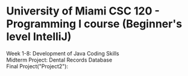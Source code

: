 # University of Miami CSC 120 - Programming I course (Beginner's level IntelliJ)<br/>
Week 1-8: Development of Java Coding Skills<br/>
Midterm Project: Dental Records Database<br/>
Final Project("Project2"):<br/>
